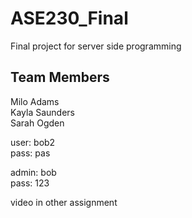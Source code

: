 # ASE230_Final
Final project for server side programming

## Team Members
Milo Adams  
Kayla Saunders  
Sarah Ogden  

user: bob2    
pass: pas    

admin: bob  
pass: 123  

video in other assignment